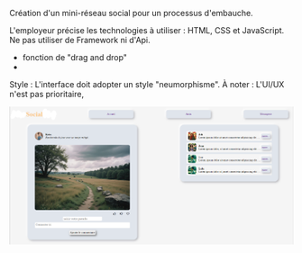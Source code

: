 Création d'un mini-réseau social pour un processus d'embauche.

L'employeur précise les technologies à utiliser :
HTML, CSS et JavaScript.
Ne pas utiliser de Framework ni d'Api.

- fonction de "drag and drop"
- 

Style : L'interface doit adopter un style "neumorphisme".
À noter : L'UI/UX n'est pas prioritaire,

![alt text](src/image-1.png)